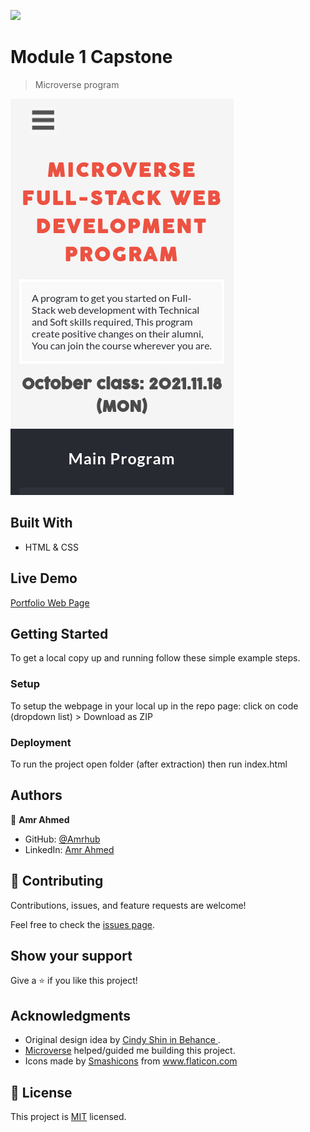 ![](https://img.shields.io/badge/Microverse-blueviolet)

# Module 1 Capstone

> Microverse program

![screenshot](./app_screenshot.png)



## Built With

- HTML & CSS

## Live Demo

[Portfolio Web Page](https://amrhub.github.io/Module1-Capstone-Web-development-course/)

## Getting Started

To get a local copy up and running follow these simple example steps.

### Setup

To setup the webpage in your local up in the repo page:
click on code (dropdown list) > Download as ZIP

### Deployment

To run the project open folder (after extraction) then run index.html

## Authors

👤 **Amr Ahmed**

- GitHub: [@Amrhub](https://github.com/Amrhub/)
- LinkedIn: [Amr Ahmed](https://www.linkedin.com/in/amr-ahmed-655420191/)

## 🤝 Contributing

Contributions, issues, and feature requests are welcome!

Feel free to check the [issues page](../../issues/).

## Show your support

Give a ⭐️ if you like this project!

## Acknowledgments
- Original design idea by <a href="https://www.behance.net/adagio07">Cindy Shin in Behance </a>.
- <a href="https://www.microverse.org/">Microverse</a> helped/guided me building this project.
- Icons made by <a href="https://www.flaticon.com/authors/smashicons" title="Smashicons">Smashicons</a> from <a href="https://www.flaticon.com/" title="Flaticon">www.flaticon.com</a>

## 📝 License

This project is [MIT](./MIT.md) licensed.
